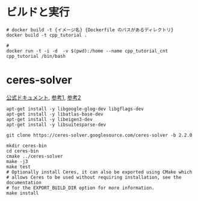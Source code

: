 
# ビルドと実行
```
# docker build -t {イメージ名} {Dockerfile のパスがあるディレクトリ}
docker build -t cpp_tutorial .

# 
docker run -t -i -d  -v $(pwd):/home --name cpp_tutorial_cnt cpp_tutorial /bin/bash
```

# ceres-solver
[公式ドキュメント](http://ceres-solver.org/installation.html), [参考1](https://qiita.com/keita-n-ac/items/06f4214c7ae3292c5e44), [参考2](https://ltslam-doc.readthedocs.io/en/latest/tutorial/ceres/ceres_solver_tutorial.html)
```
apt-get install -y libgoogle-glog-dev libgflags-dev
apt-get install -y libatlas-base-dev
apt-get install -y libeigen3-dev
apt-get install -y libsuitesparse-dev

git clone https://ceres-solver.googlesource.com/ceres-solver -b 2.2.0

mkdir ceres-bin
cd ceres-bin
cmake ../ceres-solver
make -j3
make test
# Optionally install Ceres, it can also be exported using CMake which
# allows Ceres to be used without requiring installation, see the documentation
# for the EXPORT_BUILD_DIR option for more information.
make install

```
